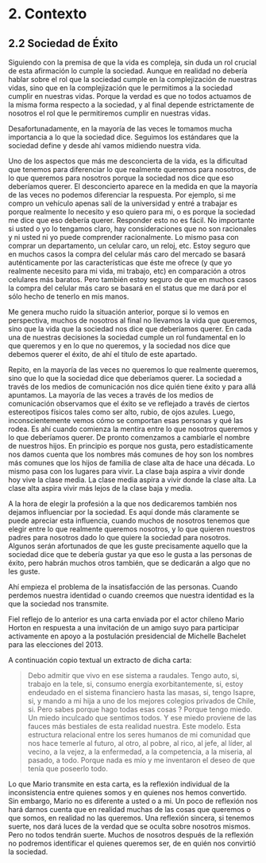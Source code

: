 # 2. Contexto


## 2.2 Sociedad de Éxito 

Siguiendo con la premisa de que la vida es compleja, sin duda un rol crucial de esta afirmación lo cumple la sociedad. Aunque en realidad no debería hablar sobre el rol que la sociedad cumple en la complejización de nuestras vidas, sino que en la complejización que le permitimos a la sociedad cumplir en nuestras vidas. Porque la verdad es que no todos actuamos de la misma forma respecto a la sociedad, y al final depende estrictamente de nosotros el rol que le permitiremos cumplir en nuestras vidas.

Desafortunadamente, en la mayoría de las veces le tomamos mucha importancia a lo que la sociedad dice. Seguimos los estándares que la sociedad define y desde ahí vamos midiendo nuestra vida.

Uno de los aspectos que más me desconcierta de la vida, es la dificultad que tenemos para diferenciar lo que realmente queremos para nosotros, de lo que queremos para nosotros porque la sociedad nos dice que eso deberíamos querer. El desconcierto aparece en la medida en que la mayoría de las veces no podemos diferenciar la respuesta. Por ejemplo, si me compro un vehículo apenas salí de la universidad y entré a trabajar es porque realmente lo necesito y eso quiero para mi, o es porque la sociedad me dice que eso debería querer. Responder esto no es fácil. No importante si usted o yo lo tengamos claro, hay consideraciones que no son racionales y ni usted ni yo puede comprender racionalmente. Lo mismo pasa con comprar un departamento, un celular caro, un reloj, etc. Estoy seguro que en muchos casos la compra del celular más caro del mercado se basará auténticamente por las características que éste me ofrece (y que yo realmente necesito para mi vida, mi trabajo, etc) en comparación a otros celulares más baratos. Pero también estoy seguro de que en muchos casos la compra del celular más caro se basará en el status que me dará por el sólo hecho de tenerlo en mis manos.

Me genera mucho ruido la situación anterior, porque si lo vemos en perspectiva, muchos de nosotros al final no llevamos la vida que queremos, sino que la vida que la sociedad nos dice que deberíamos querer. En cada una de nuestras decisiones la sociedad cumple un rol fundamental en lo que queremos y en lo que no queremos, y la sociedad nos dice que debemos querer el éxito, de ahí el título de este apartado.

Repito, en la mayoría de las veces no queremos lo que realmente queremos, sino que lo que la sociedad dice que deberíamos querer. La sociedad a través de los medios de comunicación nos dice quién tiene éxito y para allá apuntamos. La mayoría de las veces a través de los medios de comunicación observamos que el éxito se ve reflejado a través de ciertos estereotipos físicos tales como ser alto, rubio, de ojos azules. Luego, inconscientemente vemos cómo se comportan esas personas y qué las rodea. Es ahí cuando comienza la mentira entre lo que nosotros queremos y lo que deberíamos querer. De pronto comenzamos a cambiarle el nombre de nuestros hijos. En principio es porque nos gusta, pero estadísticamente nos damos cuenta que los nombres más comunes de hoy son los nombres más comunes que los hijos de familia de clase alta de hace una década. Lo mismo pasa con los lugares para vivir. La clase baja aspira a vivir donde hoy vive la clase media. La clase media aspira a vivir donde la clase alta. La clase alta aspira vivir más lejos de la clase baja y media.

A la hora de elegir la profesión a la que nos dedicaremos también nos dejamos influenciar por la sociedad. Es aquí donde más claramente se puede apreciar esta influencia, cuando muchos de nosotros tenemos que elegir entre lo que realmente queremos nosotros, y lo que quieren nuestros padres para nosotros dado lo que quiere la sociedad para nosotros. Algunos serán afortunados de que les guste precisamente aquello que la sociedad dice que te debería gustar ya que eso le gusta a las personas de éxito, pero habrán muchos otros también, que se dedicarán a algo que no les guste. 

Ahí empieza el problema de la insatisfacción de las personas. Cuando perdemos nuestra identidad o cuando creemos que nuestra identidad es la que la sociedad nos transmite.

Fiel reflejo de lo anterior es una carta enviada por el actor chileno Mario Horton en respuesta a una invitación de un amigo suyo para participar activamente en apoyo a la postulación presidencial de Michelle Bachelet para las elecciones del 2013. 

A continuación copio textual un extracto de dicha carta:

> Debo admitir que vivo en ese sistema a raudales. Tengo auto, si, trabajo en la tele, si, consumo energía exorbitantemente, si, estoy endeudado en el sistema financiero hasta las masas, si, tengo Isapre, si, y mando a mi hija a uno de los mejores colegios privados de Chile, si. Pero sabes porque hago todas esas cosas ? Porque tengo miedo. Un miedo inculcado que sentimos todos. Y ese miedo proviene de las fauces más bestiales de esta realidad nuestra.
Este modelo. Esta estructura relacional entre los seres humanos de mi comunidad que nos hace temerle al futuro, al otro, al pobre, al rico, al jefe, al líder, al vecino, a la vejez, a la enfermedad, a la competencia, a la miseria, al pasado, a todo. Porque nada es mío y me inventaron el deseo de que tenía que poseerlo todo. 


Lo que Mario transmite en esta carta, es la reflexión individual de la inconsistencia entre quienes somos y en quienes nos hemos convertido. Sin embargo, Mario no es diferente a usted o a mi. Un poco de reflexión nos hará darnos cuenta que en realidad muchas de las cosas que queremos o que somos, en realidad no las queremos. Una reflexión sincera, si tenemos suerte, nos dará luces de la verdad que se oculta sobre nosotros mismos. Pero no todos tendrán suerte. Muchos de nosotros después de la reflexión no podremos identificar el quienes queremos ser, de en quién nos convirtió la sociedad.